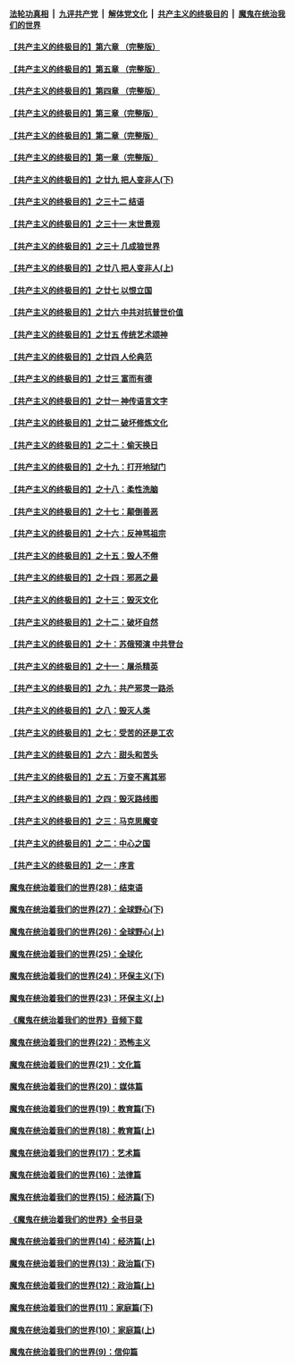 ####  [法轮功真相](../../../../basic/blob/master/README.md?t=09171239) &nbsp;|&nbsp; [九评共产党](../../../../9ping.md/blob/master/README.md?t=09171239) &nbsp;|&nbsp; [解体党文化](../../../../jtdwh.md/blob/master/README.md?t=09171239)  &nbsp;|&nbsp; [共产主义的终极目的](../../../../gczydzjmd.md/blob/master/README.md?t=09171239) &nbsp;|&nbsp; [魔鬼在统治我们的世界](../../../../mgztzwmdsj.md/blob/master/README.md?t=09171239) 

#### [【共产主义的终极目的】第六章 （完整版）](../pages/nsc422/n11428913.md?t=09171239) 

#### [【共产主义的终极目的】第五章 （完整版）](../pages/nsc422/n11428912.md?t=09171239) 

#### [【共产主义的终极目的】第四章 （完整版）](../pages/nsc422/n11428907.md?t=09171239) 

#### [【共产主义的终极目的】第三章（完整版）](../pages/nsc422/n11428848.md?t=09171239) 

#### [【共产主义的终极目的】第二章（完整版）](../pages/nsc422/n11428831.md?t=09171239) 

#### [【共产主义的终极目的】第一章（完整版）](../pages/nsc422/n11417651.md?t=09171239) 

#### [【共产主义的终极目的】之廿九 把人变非人(下)](../pages/nsc422/n11344140.md?t=09171239) 

#### [【共产主义的终极目的】之三十二 结语](../pages/nsc422/n11360535.md?t=09171239) 

#### [【共产主义的终极目的】之三十一 末世景观](../pages/nsc422/n11351129.md?t=09171239) 

#### [【共产主义的终极目的】之三十 几成狼世界](../pages/nsc422/n11348280.md?t=09171239) 

#### [【共产主义的终极目的】之廿八 把人变非人(上)](../pages/nsc422/n11340492.md?t=09171239) 

#### [【共产主义的终极目的】之廿七 以恨立国](../pages/nsc422/n11336944.md?t=09171239) 

#### [【共产主义的终极目的】之廿六 中共对抗普世价值](../pages/nsc422/n11324785.md?t=09171239) 

#### [【共产主义的终极目的】之廿五 传统艺术颂神](../pages/nsc422/n11296396.md?t=09171239) 

#### [【共产主义的终极目的】之廿四 人伦典范](../pages/nsc422/n11296397.md?t=09171239) 

#### [【共产主义的终极目的】之廿三 富而有德](../pages/nsc422/n11283598.md?t=09171239) 

#### [【共产主义的终极目的】之廿一 神传语言文字](../pages/nsc422/n11263265.md?t=09171239) 

#### [【共产主义的终极目的】之廿二 破坏修炼文化](../pages/nsc422/n11245728.md?t=09171239) 

#### [【共产主义的终极目的】之二十：偷天换日](../pages/nsc422/n11238846.md?t=09171239) 

#### [【共产主义的终极目的】之十九：打开地狱门](../pages/nsc422/n11206376.md?t=09171239) 

#### [【共产主义的终极目的】之十八：柔性洗脑](../pages/nsc422/n11199994.md?t=09171239) 

#### [【共产主义的终极目的】之十七：颠倒善恶](../pages/nsc422/n11179782.md?t=09171239) 

#### [【共产主义的终极目的】之十六：反神骂祖宗](../pages/nsc422/n11166798.md?t=09171239) 

#### [【共产主义的终极目的】之十五：毁人不倦](../pages/nsc422/n11166792.md?t=09171239) 

#### [【共产主义的终极目的】之十四：邪恶之最](../pages/nsc422/n11150249.md?t=09171239) 

#### [【共产主义的终极目的】之十三：毁灭文化](../pages/nsc422/n11135227.md?t=09171239) 

#### [【共产主义的终极目的】之十二：破坏自然](../pages/nsc422/n11135214.md?t=09171239) 

#### [【共产主义的终极目的】之十：苏俄预演 中共登台](../pages/nsc422/n11118424.md?t=09171239) 

#### [【共产主义的终极目的】之十一：屠杀精英](../pages/nsc422/n11118442.md?t=09171239) 

#### [【共产主义的终极目的】之九：共产邪灵一路杀](../pages/nsc422/n11114139.md?t=09171239) 

#### [【共产主义的终极目的】之八：毁灭人类](../pages/nsc422/n11108503.md?t=09171239) 

#### [【共产主义的终极目的】之七：受苦的还是工农](../pages/nsc422/n11101809.md?t=09171239) 

#### [【共产主义的终极目的】之六：甜头和苦头](../pages/nsc422/n11096971.md?t=09171239) 

#### [【共产主义的终极目的】之五：万变不离其邪](../pages/nsc422/n11091285.md?t=09171239) 

#### [【共产主义的终极目的】之四：毁灭路线图](../pages/nsc422/n11086284.md?t=09171239) 

#### [【共产主义的终极目的】之三：马克思魔变](../pages/nsc422/n11061941.md?t=09171239) 

#### [【共产主义的终极目的】之二：中心之国](../pages/nsc422/n11047728.md?t=09171239) 

#### [【共产主义的终极目的】之一：序言](../pages/nsc422/n11086077.md?t=09171239) 

#### [魔鬼在统治着我们的世界(28)：结束语](../pages/nsc422/n10936246.md?t=09171239) 

#### [魔鬼在统治着我们的世界(27)：全球野心(下)](../pages/nsc422/n10928319.md?t=09171239) 

#### [魔鬼在统治着我们的世界(26)：全球野心(上)](../pages/nsc422/n10900318.md?t=09171239) 

#### [魔鬼在统治着我们的世界(25)：全球化](../pages/nsc422/n10788205.md?t=09171239) 

#### [魔鬼在统治着我们的世界(24)：环保主义(下)](../pages/nsc422/n10695307.md?t=09171239) 

#### [魔鬼在统治着我们的世界(23)：环保主义(上)](../pages/nsc422/n10688613.md?t=09171239) 

#### [《魔鬼在统治着我们的世界》音频下载](../pages/nsc422/n10635553.md?t=09171239) 

#### [魔鬼在统治着我们的世界(22)：恐怖主义](../pages/nsc422/n10614727.md?t=09171239) 

#### [魔鬼在统治着我们的世界(21)：文化篇](../pages/nsc422/n10597706.md?t=09171239) 

#### [魔鬼在统治着我们的世界(20)：媒体篇](../pages/nsc422/n10586579.md?t=09171239) 

#### [魔鬼在统治着我们的世界(19)：教育篇(下)](../pages/nsc422/n10564808.md?t=09171239) 

#### [魔鬼在统治着我们的世界(18)：教育篇(上)](../pages/nsc422/n10526970.md?t=09171239) 

#### [魔鬼在统治着我们的世界(17)：艺术篇](../pages/nsc422/n10499093.md?t=09171239) 

#### [魔鬼在统治着我们的世界(16)：法律篇](../pages/nsc422/n10485969.md?t=09171239) 

#### [魔鬼在统治着我们的世界(15)：经济篇(下)](../pages/nsc422/n10469975.md?t=09171239) 

#### [《魔鬼在统治着我们的世界》全书目录](../pages/nsc422/n10464261.md?t=09171239) 

#### [魔鬼在统治着我们的世界(14)：经济篇(上)](../pages/nsc422/n10457370.md?t=09171239) 

#### [魔鬼在统治着我们的世界(13)：政治篇(下)](../pages/nsc422/n10448270.md?t=09171239) 

#### [魔鬼在统治着我们的世界(12)：政治篇(上)](../pages/nsc422/n10444576.md?t=09171239) 

#### [魔鬼在统治着我们的世界(11)：家庭篇(下)](../pages/nsc422/n10440961.md?t=09171239) 

#### [魔鬼在统治着我们的世界(10)：家庭篇(上)](../pages/nsc422/n10435448.md?t=09171239) 

#### [魔鬼在统治着我们的世界(9)：信仰篇](../pages/nsc422/n10432159.md?t=09171239) 

